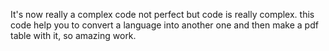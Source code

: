 It's now really a complex code not perfect but code is really complex.
this code help you to convert a language into another one and then make a pdf table with it, so amazing work.
